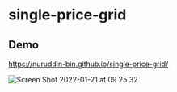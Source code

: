 # single-price-grid  
## Demo  
https://nuruddin-bin.github.io/single-price-grid/  

![Screen Shot 2022-01-21 at 09 25 32](https://user-images.githubusercontent.com/93543604/150460435-232bbb0d-3f0e-4b07-8bd8-27839a24eb8b.png)
